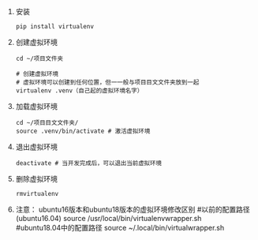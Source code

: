 1. 安装

   ```
   pip install virtualenv
   ```

2. 创建虚拟环境

   ```
   cd ~/项目文件夹
   
   # 创建虚拟环境
   # 虚拟环境可以创建到任何位置，但⼀一般与项⽬目⽂文件夹放到一起
   virtualenv .venv（自己起的虚拟环境名字）
   ```

3. 加载虚拟环境

   ```
   cd ~/项⽬目⽂文件夹/
   source .venv/bin/activate # 激活虚拟环境
   ```

4. 退出虚拟环境

   ```
   deactivate # 当开发完成后，可以退出当前虚拟环境
   ```

5. 删除虚拟环境

   ```
   rmvirtualenv
   ```

6. 注意：
              ubuntu16版本和ubuntu18版本的虚拟环境修改区别
              #以前的配置路径(ubuntu16.04)
              source /usr/local/bin/virtualenvwrapper.sh   
              #ubuntu18.04中的配置路径
              source ~/.local/bin/virtualwrapper.sh

